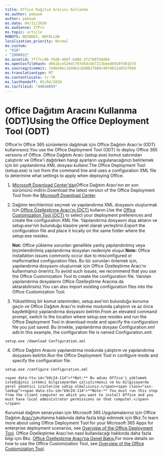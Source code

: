 ```yaml
---
title: Office Dağıtım Aracını Kullanma
ms.author: pebaum
author: pebaum
ms.date: 04/21/2020
ms.audience: ITPro
ms.topic: article
ROBOTS: NOINDEX, NOFOLLOW
localization_priority: Normal
ms.custom:
- "918"
- "2000022"
ms.assetid: 7ff7cc06-76d0-468f-bd66-3f2760750d04
ms.openlocfilehash: d941bce524dc797d5dcbb7213bded6919fd01b7d
ms.sourcegitcommit: 7e06d9ec1dd462cbd882f088c997d012a032f04d
ms.translationtype: MT
ms.contentlocale: tr-TR
ms.lasthandoff: 05/04/2020
ms.locfileid: "44010893"
---
```

# <a name="using-the-office-deployment-tool-odt"></a><span data-ttu-id="b9c24-102">Office Dağıtım Aracını Kullanma (ODT)</span><span class="sxs-lookup"><span data-stu-id="b9c24-102">Using the Office Deployment Tool (ODT)</span></span>

<span data-ttu-id="b9c24-103">Office'in Office 365 sürümlerini dağıtmak için Office Dağıtım Aracı'nı (ODT) kullanırsınız.</span><span class="sxs-lookup"><span data-stu-id="b9c24-103">You use the Office Deployment Tool (ODT) to deploy Office 365 versions of Office.</span></span> <span data-ttu-id="b9c24-104">Office Dağıtım Aracı (setup.exe) komut satırından çalıştırılır ve Office'i dağıtırken hangi ayarların uygulanacağınızı belirlemek için bir yapılandırma XML dosyası kullanır.</span><span class="sxs-lookup"><span data-stu-id="b9c24-104">The Office Deployment Tool (setup.exe) is run from the command line and uses a configuration XML file to determine what settings to apply when deploying Office.</span></span>
  
1. <span data-ttu-id="b9c24-105">[Microsoft Download Center'dan](https://go.microsoft.com/fwlink/p/?LinkID=626065)Office Dağıtım Aracı'nın en son sürümünü indirin.</span><span class="sxs-lookup"><span data-stu-id="b9c24-105">Download the latest version of the Office Deployment Tool from the [Microsoft Download Center](https://go.microsoft.com/fwlink/p/?LinkID=626065).</span></span>

2. <span data-ttu-id="b9c24-106">Dağıtım tercihlerinizi seçmek ve yapılandırma XML dosyasını oluşturmak için [Office Özelleştirme Aracı'nı (OCT)](https://config.office.com) kullanın.</span><span class="sxs-lookup"><span data-stu-id="b9c24-106">Use the [Office Customization Tool (OCT)](https://config.office.com) to select your deployment preferences and create the configuration XML file.</span></span> <span data-ttu-id="b9c24-107">Yapılandırma dosyasını dışa aktarın ve setup.exe'nin bulunduğu klasöre yerel olarak yerleştirin.</span><span class="sxs-lookup"><span data-stu-id="b9c24-107">Export the configuration file and place it locally on the same folder where the setup.exe resides.</span></span>

    <span data-ttu-id="b9c24-108">**Not:** Office yükleme sorunları genellikle yanlış yapılandırılmış veya biçimlendirilmiş yapılandırma dosyaları nedeniyle oluşur.</span><span class="sxs-lookup"><span data-stu-id="b9c24-108">**Note:** Office installation issues commonly occur due to misconfigured or malformatted configuration files.</span></span> <span data-ttu-id="b9c24-109">Bu tür sorunları önlemek için, yapılandırma dosyasını oluşturmak için Office Özelleştirme Aracı'nı kullanmanızı öneririz.</span><span class="sxs-lookup"><span data-stu-id="b9c24-109">To avoid such issues, we recommend that you use the Office Customization Tool to create the configuration file.</span></span> <span data-ttu-id="b9c24-110">Varolan yapılandırma dosyalarını Office Özelleştirme Aracına da aktarabilirsiniz.</span><span class="sxs-lookup"><span data-stu-id="b9c24-110">You can also import existing configuration files into the Office Customization Tool.</span></span>

3. <span data-ttu-id="b9c24-111">Yükseltilmiş bir komut isteminden, setup.exe'nin bulunduğu konuma geçin ve Office Dağıtım Aracı'nı indirme modunda çalıştırın ve az önce kaydettiğiniz yapılandırma dosyasını belirtin.</span><span class="sxs-lookup"><span data-stu-id="b9c24-111">From an elevated command prompt, switch to the location where setup.exe resides and run the Office Deployment Tool in download mode and specify the configuration file you just saved.</span></span> <span data-ttu-id="b9c24-112">Bu örnekte, yapılandırma dosyası Configuration.xml adlı:</span><span class="sxs-lookup"><span data-stu-id="b9c24-112">In this example, the configuration file is named Configuration.xml:</span></span>
    
  ```
  setup.exe /download Configuration.xml  
  ```

4. <span data-ttu-id="b9c24-113">Office Dağıtım Aracını yapılandırma modunda çalıştırın ve yapılandırma dosyasını belirtin.</span><span class="sxs-lookup"><span data-stu-id="b9c24-113">Run the Office Deployment Tool in configure mode and specify the configuration file.</span></span>
    
  ```
  setup.exe /configure Configuration.xml
  ```

    <span data-ttu-id="b9c24-114">**Not:** Bu adımı Office'i yüklemek istediğiniz istemci bilgisayardan çalıştırmanız ve bu bilgisayarda yerel yönetici izinlerine sahip olmalısınız.</span><span class="sxs-lookup"><span data-stu-id="b9c24-114">**Note:** You must run this step from the client computer on which you want to install Office and you must have local administrator permissions on that computer.</span></span>

<span data-ttu-id="b9c24-115">Kurumsal dağıtım senaryoları için Microsoft 365 Uygulamalarınız için Office Dağıtım [Aracı'nı](https://docs.microsoft.com/deployoffice/overview-office-deployment-tool)kullanma hakkında daha fazla bilgi edinmek için Bkz.</span><span class="sxs-lookup"><span data-stu-id="b9c24-115">To learn more about using Office Deployment Tool for your Microsoft 365 Apps for enterprise deployment scenarios, see [Overview of the Office Deployment Tool](https://docs.microsoft.com/deployoffice/overview-office-deployment-tool).</span></span> <span data-ttu-id="b9c24-116">Office Özelleştirme Aracı'nın nasıl kullanılacağı hakkında daha fazla bilgi için Bkz. [Office Özelleştirme Aracı'na Genel Bakış.](https://docs.microsoft.com/DeployOffice/overview-of-the-office-customization-tool-for-click-to-run)</span><span class="sxs-lookup"><span data-stu-id="b9c24-116">For more details on how to use the Office Customization Tool, see [Overview of the Office Customization Tool](https://docs.microsoft.com/DeployOffice/overview-of-the-office-customization-tool-for-click-to-run).</span></span>
